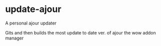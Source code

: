 # update-ajour
A personal ajour updater


Gits and then builds the most update to date ver. of ajour the wow addon manager
